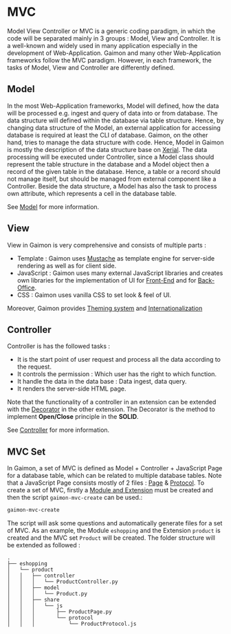 # MVC

Model View Controller or MVC is a generic coding paradigm, in which the code
will be separated mainly in 3 groups : Model, View and Controller.
It is a well-known and widely used in many application especially
in the development of Web-Application. Gaimon and many other Web-Application
frameworks follow the MVC paradigm. However, in each framework,
the tasks of Model, View and Controller are differently defined.

## Model

In the most Web-Application frameworks, Model will defined, how the data
will be processed e.g. ingest and query of data into or from database.
The data structure will defined within the database via table structure.
Hence, by changing data structure of the Model, an external application for
accessing database is required at least the CLI of database.
Gaimon, on the other hand, tries to manage the data structure with code.
Hence, Model in Gaimon is mostly the description of the data structure
base on [Xerial](https://github.com/Piyawanno/Xerial).
The data processing will be executed under Controller, since a Model class
should represent the table structure in the database and a Model object
then a record of the given table in the database. Hence, a table or a record
should not manage itself, but should be managed from external component
like a Controller. Beside the data structure, a Model has also the task
to process own attribute, which represents a cell in the database table.

See [Model](Model.md) for more information.
## View

View in Gaimon is very comprehensive and consists of multiple parts :

- Template : Gaimon uses [Mustache](https://mustache.github.io/) as template engine
  for server-side rendering as well as for client side.
- JavaScript : Gaimon uses many external JavaScript libraries and creates own
  libraries for the implementation of UI for [Front-End](frontend/README.md)
  and for [Back-Office](BackOffice.md).
- CSS : Gaimon uses vanilla CSS to set look & feel of UI.

Moreover, Gaimon provides [Theming system](Theme.md) and
[Internationalization](Internationalization.md)

## Controller

Controller is has the followed tasks :

- It is the start point of user request and process all the data according to the request.
- It controls the permission : Which user has the right to which function.
- It handle the data in the data base : Data ingest, data query.
- It renders the server-side HTML page.

Note that the functionality of a controller in an extension can be extended with
the [Decorator](Decorator.md) in the other extension. The Decorator is the method
to implement **Open/Close** principle in the **SOLID**.

See [Controller](Controller.md) for more information.

## MVC Set

In Gaimon, a set of MVC is defined as Model + Controller + JavaScript Page for
a database table, which can be related to multiple database tables. Note that
a JavaScript Page consists mostly of 2 files : [Page](frontend/Page.md) &
[Protocol](frontend/Protocol.md). To create a set of MVC, firstly
a [Module and Extension](Extension.md) must be created and then
the script `gaimon-mvc-create` can be used.:

```bash
gaimon-mvc-create
```

The script will ask some questions and automatically generate files for a set of MVC.
As an example, the Module `eshopping` and the Extension `product` is created and
the MVC set `Product` will be created. The folder structure will be extended
as followed :

    .
    ├── eshopping
    │   └── product
    │   │   ├── controller
    │   │   │   └── ProductController.py
    │   │   ├── model
    │   │   │   └── Product.py
    │   │   ├── share
    │   │   │   └── js
    │   │   │       ├── ProductPage.py
    │   │   │       └── protocol
    │   │   │           └── ProductProtocol.js